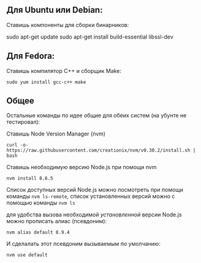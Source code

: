 ## Для Ubuntu или Debian:

Ставишь компоненты для сборки бинарников:

sudo apt-get update
sudo apt-get install build-essential libssl-dev

## Для Fedora:

Ставишь компилятор C++ и сборщик Make:

```sudo yum install gcc-c++ make```

## Общее

Остальные команды по идее общие для обеих систем (на убунте не тестировал):

Ставишь Node Version Manager (nvm)

```curl -o- https://raw.githubusercontent.com/creationix/nvm/v0.30.2/install.sh | bash```

Ставишь необходимую версию Node.js при помощи nvm

```nvm install 8.6.5```

Список доступных версий Node.js можно посмотреть при помощи команды `nvm ls-remote`, список установленных версий можно c помощью команды `nvm ls`

для удобства вызова необходимой _установленной_ версии Node.js можно прописать алиас (псевдоним):

```nvm alias default 8.9.4```

И сделалать этот псевдоним вызываемым по умолчанию:

```nvm use default```
